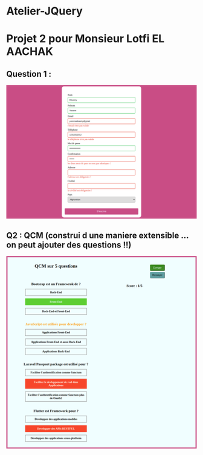 # Atelier-JQuery
# Projet 2 pour Monsieur Lotfi EL AACHAK
## Question 1 : 
![Q1](/1.png)

## Q2 : QCM (construi d une maniere extensible ... on peut ajouter des questions !!)
![Q1](/2.png)

